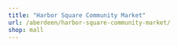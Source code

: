 ```yaml
---
title: "Harbor Square Community Market"
url: /aberdeen/harbor-square-community-market/
shop: mall
---
```


